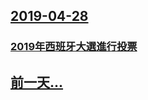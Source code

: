 ## [2019-04-28](/zh/news/2019/04/28/index.md)

### [2019年西班牙大選進行投票 ](/zh/news/2019/04/28/2019年西班牙大選進行投票.md)
## [前一天...](/zh/news/2019/04/25/index.md)

